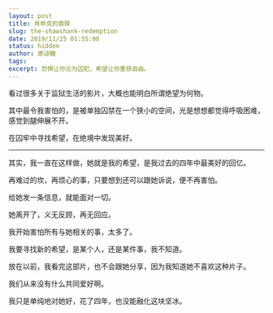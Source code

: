 ```yaml
---
layout: post
title: 肖申克的救赎
slug: the-shawshank-redemption
date: 2019/11/25 01:55:00
status: hidden
author: 原谅糖
tags: 
excerpt: 恐惧让你沦为囚犯，希望让你重获自由。
---
```



看过很多关于监狱生活的影片，大概也能明白所谓绝望为何物。

其中最令我害怕的，是被单独囚禁在一个狭小的空间，光是想想都觉得呼吸困难，感觉到腿伸展不开。

在囚牢中寻找希望，在绝境中发现美好。

----

其实，我一直在这样做，她就是我的希望，是我过去的四年中最美好的回忆。

再难过的坎，再烦心的事，只要想到还可以跟她诉说，便不再害怕。

给她发一条信息，就能面对一切。

她离开了，义无反顾，再无回应。

我开始害怕所有与她相关的事，太多了。

我要寻找新的希望，是某个人，还是某件事，我不知道。

放在以前，我看完这部片，也不会跟她分享，因为我知道她不喜欢这种片子。

我们从来没有什么共同爱好啊。

我只是单纯地对她好，花了四年，也没能融化这块坚冰。